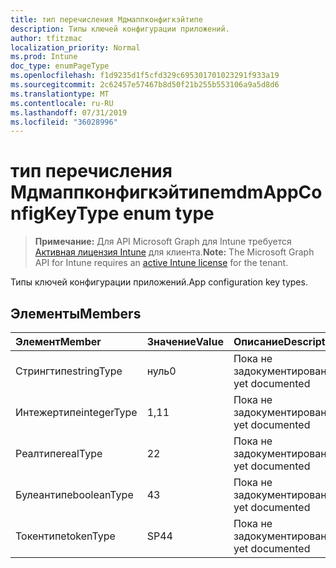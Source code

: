 ```yaml
---
title: тип перечисления Мдмаппконфигкэйтипе
description: Типы ключей конфигурации приложений.
author: tfitzmac
localization_priority: Normal
ms.prod: Intune
doc_type: enumPageType
ms.openlocfilehash: f1d9235d1f5cfd329c695301701023291f933a19
ms.sourcegitcommit: 2c62457e57467b8d50f21b255b553106a9a5d8d6
ms.translationtype: MT
ms.contentlocale: ru-RU
ms.lasthandoff: 07/31/2019
ms.locfileid: "36028996"
---
```

# <a name="mdmappconfigkeytype-enum-type"></a><span data-ttu-id="bd939-103">тип перечисления Мдмаппконфигкэйтипе</span><span class="sxs-lookup"><span data-stu-id="bd939-103">mdmAppConfigKeyType enum type</span></span>

> <span data-ttu-id="bd939-104">**Примечание:** Для API Microsoft Graph для Intune требуется [Активная лицензия Intune](https://go.microsoft.com/fwlink/?linkid=839381) для клиента.</span><span class="sxs-lookup"><span data-stu-id="bd939-104">**Note:** The Microsoft Graph API for Intune requires an [active Intune license](https://go.microsoft.com/fwlink/?linkid=839381) for the tenant.</span></span>

<span data-ttu-id="bd939-105">Типы ключей конфигурации приложений.</span><span class="sxs-lookup"><span data-stu-id="bd939-105">App configuration key types.</span></span>

## <a name="members"></a><span data-ttu-id="bd939-106">Элементы</span><span class="sxs-lookup"><span data-stu-id="bd939-106">Members</span></span>
|<span data-ttu-id="bd939-107">Элемент</span><span class="sxs-lookup"><span data-stu-id="bd939-107">Member</span></span>|<span data-ttu-id="bd939-108">Значение</span><span class="sxs-lookup"><span data-stu-id="bd939-108">Value</span></span>|<span data-ttu-id="bd939-109">Описание</span><span class="sxs-lookup"><span data-stu-id="bd939-109">Description</span></span>|
|:---|:---|:---|
|<span data-ttu-id="bd939-110">Стрингтипе</span><span class="sxs-lookup"><span data-stu-id="bd939-110">stringType</span></span>|<span data-ttu-id="bd939-111">нуль</span><span class="sxs-lookup"><span data-stu-id="bd939-111">0</span></span>|<span data-ttu-id="bd939-112">Пока не задокументировано.</span><span class="sxs-lookup"><span data-stu-id="bd939-112">Not yet documented</span></span>|
|<span data-ttu-id="bd939-113">Интежертипе</span><span class="sxs-lookup"><span data-stu-id="bd939-113">integerType</span></span>|<span data-ttu-id="bd939-114">1,1</span><span class="sxs-lookup"><span data-stu-id="bd939-114">1</span></span>|<span data-ttu-id="bd939-115">Пока не задокументировано.</span><span class="sxs-lookup"><span data-stu-id="bd939-115">Not yet documented</span></span>|
|<span data-ttu-id="bd939-116">Реалтипе</span><span class="sxs-lookup"><span data-stu-id="bd939-116">realType</span></span>|<span data-ttu-id="bd939-117">2</span><span class="sxs-lookup"><span data-stu-id="bd939-117">2</span></span>|<span data-ttu-id="bd939-118">Пока не задокументировано.</span><span class="sxs-lookup"><span data-stu-id="bd939-118">Not yet documented</span></span>|
|<span data-ttu-id="bd939-119">Булеантипе</span><span class="sxs-lookup"><span data-stu-id="bd939-119">booleanType</span></span>|<span data-ttu-id="bd939-120">4</span><span class="sxs-lookup"><span data-stu-id="bd939-120">3</span></span>|<span data-ttu-id="bd939-121">Пока не задокументировано.</span><span class="sxs-lookup"><span data-stu-id="bd939-121">Not yet documented</span></span>|
|<span data-ttu-id="bd939-122">Токентипе</span><span class="sxs-lookup"><span data-stu-id="bd939-122">tokenType</span></span>|<span data-ttu-id="bd939-123">SP4</span><span class="sxs-lookup"><span data-stu-id="bd939-123">4</span></span>|<span data-ttu-id="bd939-124">Пока не задокументировано.</span><span class="sxs-lookup"><span data-stu-id="bd939-124">Not yet documented</span></span>|



